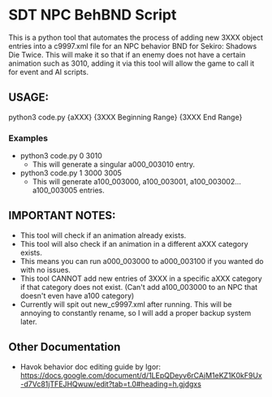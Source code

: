 # SDT NPC BehBND Script 
This is a python tool that automates the process of adding new 3XXX object entries into a c9997.xml file for an NPC behavior BND for Sekiro: Shadows Die Twice.
This will make it so that if an enemy does not have a certain animation such as 3010, adding it via this tool will allow the game to call it for event and AI scripts.
## USAGE:

python3 code.py {aXXX} {3XXX Beginning Range} {3XXX End Range}

### Examples

- python3 code.py 0 3010
  - This will generate a singular a000_003010 entry.
- python3 code.py 1 3000 3005
  - This will generate a100_003000, a100_003001, a100_003002... a100_003005 entries.

## IMPORTANT NOTES:
- This tool will check if an animation already exists.
- This tool will also check if an animation in a different aXXX category exists.
- This means you can run a000_003000 to a000_003100 if you wanted do with no issues.
- This tool CANNOT add new entries of 3XXX in a specific aXXX category if that category does not exist. (Can't add a100_003000 to an NPC that doesn't even have a100 category)
- Currently will spit out new_c9997.xml after running. This will be annoying to constantly rename, so I will add a proper backup system later.

## Other Documentation
- Havok behavior doc editing guide by Igor: https://docs.google.com/document/d/1LEpQDeyv6rCAjM1eKZ1K0kF9Ux-d7Vc81jTFEJHQwuw/edit?tab=t.0#heading=h.gjdgxs